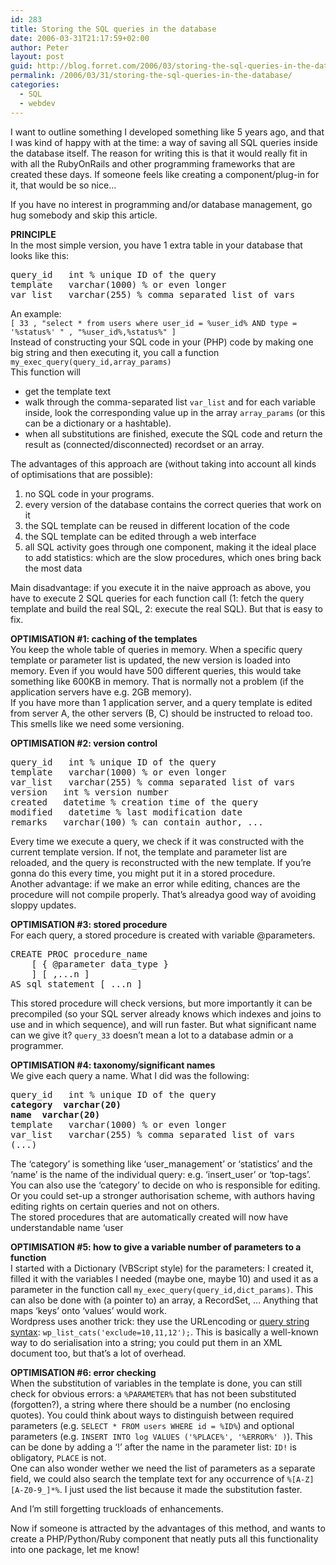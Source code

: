 ```yaml
---
id: 283
title: Storing the SQL queries in the database
date: 2006-03-31T21:17:59+02:00
author: Peter
layout: post
guid: http://blog.forret.com/2006/03/storing-the-sql-queries-in-the-database/
permalink: /2006/03/31/storing-the-sql-queries-in-the-database/
categories:
  - SQL
  - webdev
---
```

I want to outline something I developed something like 5 years ago, and that I was kind of happy with at the time: a way of saving all SQL queries inside the database itself. The reason for writing this is that it would really fit in with all the RubyOnRails and other programming frameworks that are created these days. If someone feels like creating a component/plug-in for it, that would be so nice&#8230;

If you have no interest in programming and/or database management, go hug somebody and skip this article.

**PRINCIPLE**  
In the most simple version, you have 1 extra table in your database that looks like this:

<pre>query_id   int % unique ID of the query
template   varchar(1000) % or even longer
var_list   varchar(255) % comma separated list of vars</pre>

An example:  
`[ 33 , "select * from users where user_id = %user_id% AND type = '%status%' " , "%user_id%,%status%" ]`  
Instead of constructing your SQL code in your (PHP) code by making one big string and then executing it, you call a function `my_exec_query(query_id,array_params)`  
This function will 

  * get the template text 
  * walk through the comma-separated list `var_list` and for each variable inside, look the corresponding value up in the array `array_params` (or this can be a dictionary or a hashtable).
  * when all substitutions are finished, execute the SQL code and return the result as (connected/disconnected) recordset or an array.

<!--more-->

  
The advantages of this approach are (without taking into account all kinds of optimisations that are possible):

  1. no SQL code in your programs.
  2. every version of the database contains the correct queries that work on it
  3. the SQL template can be reused in different location of the code
  4. the SQL template can be edited through a web interface
  5. all SQL activity goes through one component, making it the ideal place to add statistics: which are the slow procedures, which ones bring back the most data

Main disadvantage: if you execute it in the naive approach as above, you have to execute 2 SQL queries for each function call (1: fetch the query template and build the real SQL, 2: execute the real SQL). But that is easy to fix.

**OPTIMISATION #1: caching of the templates**  
You keep the whole table of queries in memory. When a specific query template or parameter list is updated, the new version is loaded into memory. Even if you would have 500 different queries, this would take something like 600KB in memory. That is normally not a problem (if the application servers have e.g. 2GB memory).  
If you have more than 1 application server, and a query template is edited from server A, the other servers (B, C) should be instructed to reload too. This smells like we need some versioning.

**OPTIMISATION #2: version control**

<pre>query_id   int % unique ID of the query
template   varchar(1000) % or even longer
var_list   varchar(255) % comma separated list of vars
version   int % version number
created   datetime % creation time of the query
modified   datetime % last modification date
remarks   varchar(100) % can contain author, ...</pre>

Every time we execute a query, we check if it was constructed with the current template version. If not, the template and parameter list are reloaded, and the query is reconstructed with the new template. If you&#8217;re gonna do this every time, you might put it in a stored procedure.  
Another advantage: if we make an error while editing, chances are the procedure will not compile properly. That&#8217;s alreadya good way of avoiding sloppy updates.

**OPTIMISATION #3: stored procedure**  
For each query, a stored procedure is created with variable @parameters.

<pre>CREATE PROC procedure_name
    [ { @parameter data_type } 
    ] [ ,...n ] 
AS sql_statement [ ...n ] </pre>

This stored procedure will check versions, but more importantly it can be precompiled (so your SQL server already knows which indexes and joins to use and in which sequence), and will run faster. But what significant name can we give it? `query_33` doesn&#8217;t mean a lot to a database admin or a programmer.

**OPTIMISATION #4: taxonomy/significant names**  
We give each query a name. What I did was the following:

<pre>query_id   int % unique ID of the query
<strong>category  varchar(20)</strong>
<strong>name  varchar(20)</strong>
template   varchar(1000) % or even longer
var_list   varchar(255) % comma separated list of vars
(...)</pre>

The &#8216;category&#8217; is something like &#8216;user\_management&#8217; or &#8216;statistics&#8217; and the &#8216;name&#8217; is the name of the individual query: e.g. &#8216;insert\_user&#8217; or &#8216;top-tags&#8217;. You can also use the &#8216;category&#8217; to decide on who is responsible for editing. Or you could set-up a stronger authorisation scheme, with authors having editing rights on certain queries and not on others.  
The stored procedures that are automatically created will now have understandable name &#8216;user

**OPTIMISATION #5: how to give a variable number of parameters to a function**  
I started with a Dictionary (VBScript style) for the parameters: I created it, filled it with the variables I needed (maybe one, maybe 10) and used it as a parameter in the function call `my_exec_query(query_id,dict_params)`. This can also be done with (a pointer to) an array, a RecordSet, &#8230; Anything that maps &#8216;keys&#8217; onto &#8216;values&#8217; would work.  
Wordpress uses another trick: they use the URLencoding or [query string syntax](http://codex.wordpress.org/Template_Tags/How_to_Pass_Tag_Parameters#Tags_with_query-string-style_parameters): `wp_list_cats('exclude=10,11,12');`. This is basically a well-known way to do serialisation into a string; you could put them in an XML document too, but that&#8217;s a lot of overhead.

**OPTIMISATION #6: error checking**  
When the substitution of variables in the template is done, you can still check for obvious errors: a `%PARAMETER%` that has not been substituted (forgotten?), a string where there should be a number (no enclosing quotes). You could think about ways to distinguish between required parameters (e.g. `SELECT * FROM users WHERE id = %ID%`) and optional parameters (e.g. `INSERT INTO log VALUES ('%PLACE%', '%ERROR%' )`). This can be done by adding a &#8216;!&#8217; after the name in the parameter list: `ID!` is obligatory, `PLACE` is not.  
One can also wonder wether we need the list of parameters as a separate field, we could also search the template text for any occurrence of `%[A-Z][A-Z0-9_]*%`. I just used the list because it made the substitution faster.

And I&#8217;m still forgetting truckloads of enhancements.

Now if someone is attracted by the advantages of this method, and wants to create a PHP/Python/Ruby component that neatly puts all this functionality into one package, let me know!